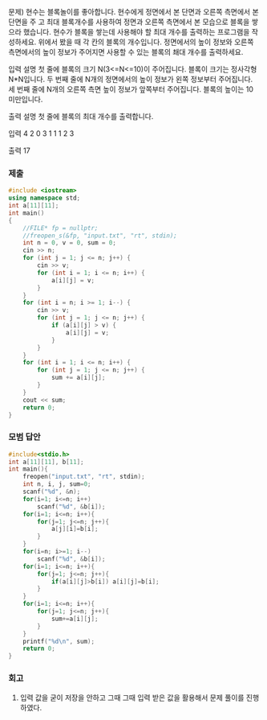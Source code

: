 문제)
현수는 블록놀이를 좋아합니다. 현수에게 정면에서 본 단면과 오른쪽 측면에서 본 단면을 주
고 최대 블록개수를 사용하여 정면과 오른쪽 측면에서 본 모습으로 블록을 쌓으라 했습니다.
현수가 블록을 쌓는데 사용해야 할 최대 개수를 출력하는 프로그램을 작성하세요.
위에서 봤을 때 각 칸의 블록의 개수입니다. 정면에서의 높이 정보와 오른쪽 측면에서의 높이
정보가 주어지면 사용할 수 있는 블록의 쵀대 개수를 출력하세요.

입력 설명
첫 줄에 블록의 크기 N(3<=N<=10)이 주어집니다. 블록이 크기는 정사각형 N*N입니다.
두 번째 줄에 N개의 정면에서의 높이 정보가 왼쪽 정보부터 주어집니다.
세 번째 줄에 N개의 오른쪽 측면 높이 정보가 앞쪽부터 주어집니다.
블록의 높이는 10 미만입니다.

출력 설명
첫 줄에 블록의 최대 개수를 출력합니다.

입력
4
2 0 3 1
1 1 2 3

출력
17

### 제출
``` Cpp
#include <iostream>
using namespace std;
int a[11][11];
int main()
{
    //FILE* fp = nullptr;
    //freopen_s(&fp, "input.txt", "rt", stdin);
    int n = 0, v = 0, sum = 0;
    cin >> n;
    for (int j = 1; j <= n; j++) {
        cin >> v;
        for (int i = 1; i <= n; i++) {
            a[i][j] = v;
        }
    }
    for (int i = n; i >= 1; i--) {
        cin >> v;
        for (int j = 1; j <= n; j++) {
            if (a[i][j] > v) {
                a[i][j] = v;
            }
        }
    }
    for (int i = 1; i <= n; i++) {
        for (int j = 1; j <= n; j++) {
            sum += a[i][j];
        }
    }
    cout << sum;
    return 0;
}
```

### 모범 답안
``` Cpp
#include<stdio.h>
int a[11][11], b[11];
int main(){
    freopen("input.txt", "rt", stdin);
    int n, i, j, sum=0;
    scanf("%d", &n);
    for(i=1; i<=n; i++)
        scanf("%d", &b[i]);
    for(i=1; i<=n; i++){
        for(j=1; j<=n; j++){
            a[j][i]=b[i];
        }
    }
    for(i=n; i>=1; i--)
        scanf("%d", &b[i]);
    for(i=1; i<=n; i++){
        for(j=1; j<=n; j++){
            if(a[i][j]>b[i]) a[i][j]=b[i];
        }
    }
    for(i=1; i<=n; i++){
        for(j=1; j<=n; j++){
            sum+=a[i][j];
        }
    }
    printf("%d\n", sum);
    return 0;
}
```

### 회고
1. 입력 값을 굳이 저장을 안하고 그때 그때 입력 받은 값을 활용해서 문제 풀이를 진행하였다.